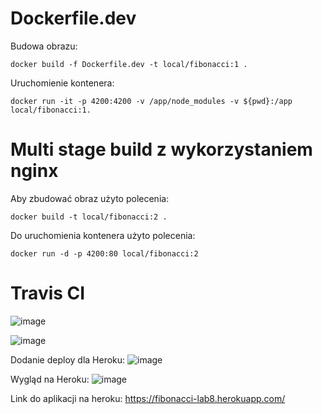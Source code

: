# Dockerfile.dev
Budowa obrazu: 

`docker build -f Dockerfile.dev -t local/fibonacci:1 .`

Uruchomienie kontenera:

`docker run -it -p 4200:4200 -v /app/node_modules -v ${pwd}:/app local/fibonacci:1.`

# Multi stage build z wykorzystaniem nginx

Aby zbudować obraz użyto polecenia:

`docker build -t local/fibonacci:2 .`

Do uruchomienia kontenera użyto polecenia:

`docker run -d -p 4200:80 local/fibonacci:2`

# Travis CI

![image](https://user-images.githubusercontent.com/51209004/144466652-12ce3f10-5e12-40c9-bf8f-4b1ff0df3860.png)

![image](https://user-images.githubusercontent.com/51209004/144445549-ce250278-3f19-47ee-adb8-5470e29e5f0e.png)

Dodanie deploy dla Heroku:
![image](https://user-images.githubusercontent.com/51209004/144460378-f41c56b4-617a-4b3d-8e6d-100a1f0d41f1.png)

Wygląd na Heroku:
![image](https://user-images.githubusercontent.com/51209004/144466387-05141063-8985-472e-a5a5-7ac9e65598d1.png)

Link do aplikacji na heroku:
https://fibonacci-lab8.herokuapp.com/
